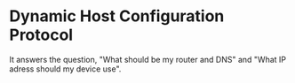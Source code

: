 # Dynamic Host Configuration Protocol

It answers the question, "What should be my router and DNS" and "What IP adress should my device use".